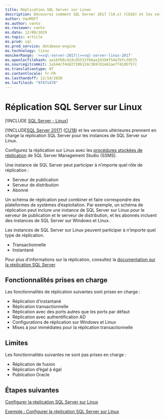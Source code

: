 ```yaml
---
title: Réplication SQL Server sur Linux
description: Découvrez comment SQL Server 2017 (14.x) (CU18) et les versions ultérieures prennent en charge la réplication SQL Server pour les instances de SQL Server sur Linux.
author: VanMSFT
ms.author: vanto
ms.reviewer: vanto
ms.date: 12/09/2019
ms.topic: article
ms.prod: sql
ms.prod_service: database-engine
ms.technology: linux
monikerRange: '>=sql-server-2017||>=sql-server-linux-2017'
ms.openlocfilehash: aa16f66c42dcd5532f66aa19394f54e7bfc39575
ms.sourcegitcommit: 1a544cf4dd2720b124c3697d1e62ae7741db757c
ms.translationtype: HT
ms.contentlocale: fr-FR
ms.lasthandoff: 12/14/2020
ms.locfileid: "97471470"
---
```

# <a name="sql-server-replication-on-linux"></a>Réplication SQL Server sur Linux

[!INCLUDE [SQL Server - Linux](../includes/applies-to-version/sql-linux.md)]

[!INCLUDE[SQL Server 2017](../includes/sssqlv14-md.md)] ([CU18](https://support.microsoft.com/help/4527377)) et les versions ultérieures prennent en charge la réplication SQL Server pour les instances de SQL Server sur Linux.

Configurez la réplication sur Linux avec les [procédures stockées de réplication](../relational-databases/system-stored-procedures/replication-stored-procedures-transact-sql.md) de SQL Server Management Studio (SSMS).

Une instance de SQL Server peut participer à n’importe quel rôle de réplication :

* Serveur de publication
* Serveur de distribution
* Abonné

Un schéma de réplication peut combiner et faire correspondre des plateformes de systèmes d’exploitation. Par exemple, un schéma de réplication peut inclure une instance de SQL Server sur Linux pour le serveur de publication et le serveur de distribution, et les abonnés incluent des instances de SQL Server sur Windows et Linux.

Les instances de SQL Server sur Linux peuvent participer à n’importe quel type de réplication.

* Transactionnelle
* Instantané

Pour plus d’informations sur la réplication, consultez la [documentation sur la réplication SQL Server](../relational-databases/replication/sql-server-replication.md).

## <a name="supported-features"></a>Fonctionnalités prises en charge

Les fonctionnalités de réplication suivantes sont prises en charge :

* Réplication d'instantané
* Réplication transactionnelle
* Réplication avec des ports autres que les ports par défaut <!--Add link to explanation-->
* Réplication avec authentification AD
* Configurations de réplication sur Windows et Linux
* Mises à jour immédiates pour la réplication transactionnelle

## <a name="limitations"></a>Limites

Les fonctionnalités suivantes ne sont pas prises en charge :

* Réplication de fusion
* Réplication d’égal à égal
* Publication Oracle

## <a name="next-steps"></a>Étapes suivantes

[Configurer la réplication SQL Server sur Linux](sql-server-linux-replication-tutorial-tsql.md)

[Exemple : Configurer la réplication SQL Server sur Linux](sql-server-linux-replication-configure.md)
